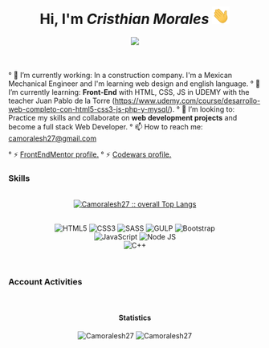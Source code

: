 <!--
**Camoralesh27/camoralesh27** is a ✨ _special_ ✨ repository because its `README.md` (this file) appears on your GitHub profile.

Here are some ideas to get you started:

- 🔭 I’m currently working on ...
- 🌱 I’m currently learning ...
- 👯 I’m looking to collaborate on ...
- 🤔 I’m looking for help with ...
- 💬 Ask me about ...
- 📫 How to reach me: ...
- 😄 Pronouns: ...
- ⚡ Fun fact: ...
-->


<h1 align="center">Hi, I'm <i>Cristhian Morales</i> <img width="35" src="https://github.com/1999AZZAR/1999AZZAR/blob/main/resources/img/waving.gif"></h1>

<div align="center">
 <img src="https://readme-typing-svg.herokuapp.com?lines=Christian;Mechanical+Engineer;Business;Always+Learning+New+things;&center=true&width=500&height=50&color=3b82f6">
<br/>
<a href="https://github.com/Camoralesh27"><img src="https://img.shields.io/github/followers/Camoralesh27?style=social" alt="" /></a>
</div>
<br />

° 🔭 I’m currently working: In a construction company. I'm a Mexican Mechanical Engineer and I'm learning web design and english language.
° 🌱 I’m currently learning: **Front-End** with HTML, CSS, JS in UDEMY with the teacher Juan Pablo de la Torre (https://www.udemy.com/course/desarrollo-web-completo-con-html5-css3-js-php-y-mysql/).
° 👯 I’m looking to: Practice my skills and collaborate on **web development projects** and become a full stack Web Developer.
° 📫 How to reach me: camoralesh27@gmail.com

° ⚡ <a href="https://www.codewars.com/users/Camoralesh27/">FrontEndMentor profile.</a>
° ⚡ <a href="https://www.codewars.com/users/Camoralesh27/">Codewars profile.</a>


<h3>Skills</h3>
<br />
<div align="center">
  <a href="https://github.com/Camoralesh27/">
  <img src="https://github-readme-stats.vercel.app/api/top-langs/?username=Camoralesh27&langs_count=6&theme=gruvbox&layout=compact&hide_border=true"
          alt="Camoralesh27 :: overall Top Langs " />
</a>
<br /><br />
  
  ![HTML5](https://img.shields.io/static/v1?label=&message=HTML5&color=E34F26&style=for-the-badge&logo=HTML5&logoColor=white)
  ![CSS3](https://img.shields.io/static/v1?label=&message=CSS3&color=1572B6&style=for-the-badge&logo=CSS3&logoColor=white)
  ![SASS](https://img.shields.io/static/v1?label=&message=SASS&color=CE679A&style=for-the-badge&logo=SASS&logoColor=white)
  ![GULP](https://img.shields.io/static/v1?label=&message=GULP&color=CF4647&style=for-the-badge&logo=GULP&logoColor=white)
  ![Bootstrap](https://img.shields.io/static/v1?label=&message=Bootstrap&color=712cf9&style=for-the-badge&logo=Bootstrap&logoColor=white)
  <br/>
  ![JavaScript](https://img.shields.io/static/v1?label=&message=JavaScript&color=F7DF1E&style=for-the-badge&logo=JavaScript&logoColor=white)
  ![Node JS](https://img.shields.io/static/v1?label=&message=Node%20JS&color=339933&style=for-the-badge&logo=Node.js&logoColor=white)
  <br/>
  ![C++](https://img.shields.io/static/v1?label=&message=C%2B%2B&color=00599C&style=for-the-badge&logo=C%2B%2B&logoColor=white)
  
  <!-- ![React JS](https://img.shields.io/static/v1?label=&message=React%20js&color=61DAFB&style=for-the-badge&logo=React&logoColor=white)-->
  <!--![SQL](https://img.shields.io/static/v1?label=&message=SQL&color=003B57&style=for-the-badge&logo=SQLite) -->
  <!--![MongoDB](https://img.shields.io/static/v1?label=&message=Mongo%20DB&color=47A248&style=for-the-badge&logo=MongoDB&logoColor=white) -->
  <!--![Stripe](https://img.shields.io/static/v1?label=&message=Stripe%20Payment%20API&color=008CDD&style=for-the-badge&logo=Stripe&logoColor=white) -->
  <!--![Heroku](https://img.shields.io/static/v1?label=&message=Heroku&color=430098&style=for-the-badge&logo=Heroku&logoColor=white) -->
  </div>

<br />

<h3>Account Activities</h3>
<br />
<div align="center">
<h4>Statistics</h4>
<div align="center">
 <img width="48%" src="https://github-readme-stats.vercel.app/api?username=Camoralesh27&show_icons=true&theme=dark" alt="Camoralesh27" />
 <img width="48%" src="https://github-readme-streak-stats.herokuapp.com/?user=Camoralesh27&theme=dark" alt="Camoralesh27" />
</div>
<br />
  


